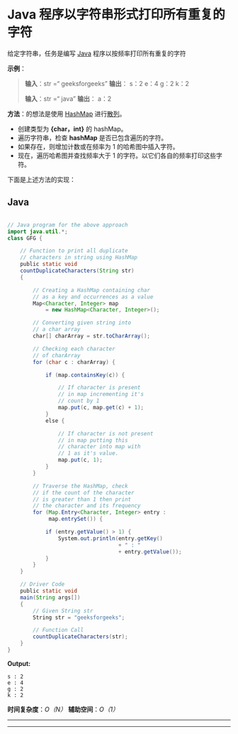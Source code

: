 # Java 程序以字符串形式打印所有重复的字符

给定字符串，任务是编写 [Java](http://www.geeksforgeeks.org/java/) 程序以按频率打印所有重复的字符

**示例**：

> **输入**：str =“ geeksforgeeks”
> **输出**：
> s：2
> e：4
> g：2
> k：2
> 
> **输入**：str =“ java”
> **输出**：
> a：2

**方法**：的想法是使用 [HashMap](http://www.geeksforgeeks.org/java-util-hashmap-in-java/) 进行[散列](http://www.geeksforgeeks.org/hashing-data-structure/)。

*   创建类型为 **{char，int}** 的 hashMap。
*   遍历字符串，检查 **hashMap** 是否已包含遍历的字符。
*   如果存在，则增加计数或在频率为 1 的哈希图中插入字符。
*   现在，遍历哈希图并查找频率大于 1 的字符。以它们各自的频率打印这些字符。

下面是上述方法的实现：

## Java

```java

// Java program for the above approach 
import java.util.*; 
class GFG { 

    // Function to print all duplicate 
    // characters in string using HashMap 
    public static void
    countDuplicateCharacters(String str) 
    { 

        // Creating a HashMap containing char 
        // as a key and occurrences as a value 
        Map<Character, Integer> map 
            = new HashMap<Character, Integer>(); 

        // Converting given string into 
        // a char array 
        char[] charArray = str.toCharArray(); 

        // Checking each character 
        // of charArray 
        for (char c : charArray) { 

            if (map.containsKey(c)) { 

                // If character is present 
                // in map incrementing it's 
                // count by 1 
                map.put(c, map.get(c) + 1); 
            } 
            else { 

                // If character is not present 
                // in map putting this 
                // character into map with 
                // 1 as it's value. 
                map.put(c, 1); 
            } 
        } 

        // Traverse the HashMap, check 
        // if the count of the character 
        // is greater than 1 then print 
        // the character and its frequency 
        for (Map.Entry<Character, Integer> entry : 
             map.entrySet()) { 

            if (entry.getValue() > 1) { 
                System.out.println(entry.getKey() 
                                   + " : "
                                   + entry.getValue()); 
            } 
        } 
    } 

    // Driver Code 
    public static void
    main(String args[]) 
    { 
        // Given String str 
        String str = "geeksforgeeks"; 

        // Function Call 
        countDuplicateCharacters(str); 
    } 
} 

```

**Output:**

```
s : 2
e : 4
g : 2
k : 2

```

**时间复杂度**：*O（N）*
**辅助空间**：*O（1）*



* * *

* * *



